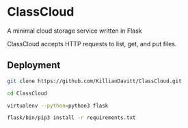 # ClassCloud
A minimal cloud storage service written in Flask

ClassCloud accepts HTTP requests to list, get, and put files.

## Deployment

```bash
git clone https://github.com/KillianDavitt/ClassCloud.git

cd ClassCloud

virtualenv --python=python3 flask

flask/bin/pip3 install -r requirements.txt
```


